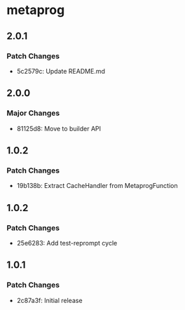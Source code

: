# metaprog

## 2.0.1

### Patch Changes

- 5c2579c: Update README.md

## 2.0.0

### Major Changes

- 81125d8: Move to builder API

## 1.0.2

### Patch Changes

- 19b138b: Extract CacheHandler from MetaprogFunction

## 1.0.2

### Patch Changes

- 25e6283: Add test-reprompt cycle

## 1.0.1

### Patch Changes

- 2c87a3f: Initial release
